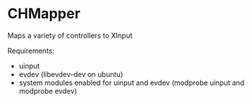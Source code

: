 CHMapper
======
Maps a variety of controllers to XInput

Requirements:
- uinput 
- evdev (libevdev-dev on ubuntu)
- system modules enabled for uinput and evdev (modprobe uinput and modprobe evdev)